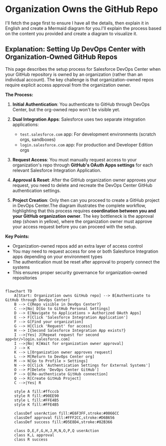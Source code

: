 # Organization Owns the GitHub Repo

I'll fetch the page first to ensure I have all the details, then explain it in English and create a Mermaid diagram for you.I'll explain the process based on the content you provided and create a diagram to visualize it.

## Explanation: Setting Up DevOps Center with Organization-Owned GitHub Repos

This page describes the setup process for Salesforce DevOps Center when your GitHub repository is owned by an organization (rather than an individual account). The key challenge is that organization-owned repos require explicit access approval from the organization owner.

**The Process:**

1. **Initial Authentication**: You authenticate to GitHub through DevOps Center, but the org-owned repo won't be visible yet.

2. **Dual Integration Apps**: Salesforce uses two separate integration applications:
   - `test.salesforce.com` app: For development environments (scratch orgs, sandboxes)
   - `login.salesforce.com` app: For production and Developer Edition orgs

3. **Request Access**: You must manually request access to your organization's repo through **GitHub's OAuth Apps settings** for each relevant Salesforce Integration Application.

4. **Approval & Reset**: After the GitHub organization owner approves your request, you need to delete and recreate the DevOps Center GitHub authentication settings.

5. **Project Creation**: Only then can you proceed to create a GitHub project in DevOps Center.The diagram illustrates the complete workflow, highlighting that this process requires **coordination between you and your GitHub organization owner**. The key bottleneck is the approval step (shown in yellow), where the organization owner must approve your access request before you can proceed with the setup.

**Key Points:**
- Organization-owned repos add an extra layer of access control
- You may need to request access for one or both Salesforce Integration apps depending on your environment types
- The authentication must be reset after approval to properly connect the systems
- This ensures proper security governance for organization-owned repositories


```mermaid

flowchart TD
    A[Start: Organization owns GitHub repo] --> B[Authenticate to GitHub through DevOps Center]
    B --> C{Repo visible in DevOps Center?}
    C -->|No| D[Go to GitHub Personal Settings]
    D --> E[Navigate to Applications > Authorized OAuth Apps]
    E --> F[Click 'Salesforce Integration Application']
    F --> G[Find your organization]
    G --> H[Click 'Request' for access]
    H --> I{Second Salesforce Integration App exists?}
    I -->|Yes| J[Repeat request for second app<br/>login.salesforce.com]
    I -->|No| K[Wait for organization owner approval]
    J --> K
    K --> L[Organization owner approves request]
    L --> M[Return to DevOps Center org]
    M --> N[Go to Profile > Settings]
    N --> O[Click 'Authentication Settings for External Systems']
    O --> P[Delete 'DevOps Center GitHub']
    P --> Q[Re-authenticate GitHub connection]
    Q --> R[Create GitHub Project]
    C -->|Yes| R
    
    style A fill:#ffcccb
    style R fill:#90EE90
    style L fill:#FFE4B5
    style K fill:#FFE4B5
    
    classDef userAction fill:#E6F3FF,stroke:#0066CC
    classDef approval fill:#FFF2CC,stroke:#D6B656
    classDef success fill:#D5E8D4,stroke:#82B366
    
    class D,E,F,G,H,J,M,N,O,P,Q userAction
    class K,L approval
    class R success
```
